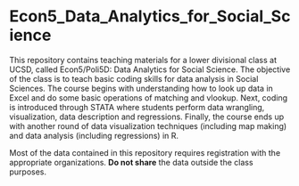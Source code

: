 # Econ5_Data_Analytics_for_Social_Science
This repository contains teaching materials for a lower divisional class at UCSD, called Econ5/Poli5D: Data Analytics for Social Science. The objective of the class is to teach basic coding skills for data analysis in Social Sciences. The course begins with understanding how to look up data in Excel and do some basic operations of matching and vlookup. Next, coding  is introduced through STATA where students perform data wrangling, visualization, data description and regressions. Finally, the course ends up with another round of data visualization techniques (including map making) and data analysis (including regressions) in R.

Most of the data contained in this repository requires registration with the appropriate organizations. **Do not share** the data outside the class purposes.
